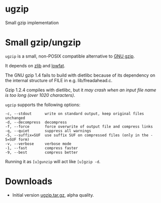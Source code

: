 # ugzip
Small gzip implementation
# Small gzip/ungzip

`ugzip` is a small, non-POSIX compatible alternative to [GNU gzip](http://www.gnu.org/software/gzip/gzip.html).

It depends on [zlib](http://www.zlib.net/) and [lowfat](http://www.fefe.de/libowfat/).

The GNU gzip 1.4 fails to build with dietlibc because of its dependency on the
internal structure of FILE in e.g. lib/freadahead.c.

Gzip 1.2.4 compiles with dietlibc, but it
*may crash when an input file name is too long (over 1020 characters)*.

`ugzip` supports the following options:

    -c, --stdout      write on standard output, keep original files unchanged
    -d, --decompress  decompress
    -f, --force       force overwrite of output file and compress links
    -q, --quiet       suppress all warnings
    -S, --suffix=SUF  use suffix SUF on compressed files (only in the -S=SUF form)
    -v, --verbose     verbose mode
    -1, --fast        compress faster
    -9, --best        compress better

Running it as `[u]gunzip` will act like `[u]gzip -d`.

# Downloads

- Initial version [ugzip.tar.gz](/ugzip.tar.gz), alpha quality.
